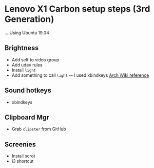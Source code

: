 # Lenovo X1 Carbon setup steps (3rd Generation)

... Using Ubuntu 19.04

## Brightness
- Add self to video group
- Add udev rules
- Install `light`
- Add something to call `light` -- I used xbindkeys
[Arch Wiki reference](https://wiki.archlinux.org/index.php/backlight#Increase_brightness_above_maximum_level)

## Sound hotkeys
- xbindkeys

## Clipboard Mgr
- Grab `clipster` from GitHub

## Screenies
- Install scrot
- i3 shortcut

